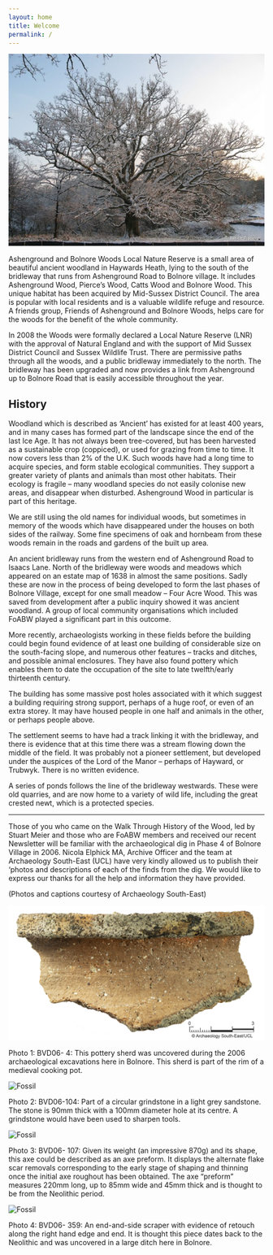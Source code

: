 ```yaml
---
layout: home
title: Welcome
permalink: /
---
```


![Snowy Winter Tree](uploads/2017/08/GSO-WINTER-JANICE-PHOTO-640x480.jpg)

Ashenground and Bolnore Woods Local Nature Reserve is a small area of beautiful ancient woodland in Haywards Heath, lying to the south of the bridleway that runs from Ashenground Road to Bolnore village. It includes Ashenground Wood, Pierce’s Wood, Catts Wood and Bolnore Wood. This unique habitat has been acquired by Mid-Sussex District Council. The area is popular with local residents and is a valuable wildlife refuge and resource. A friends group, Friends of Ashenground and Bolnore Woods, helps care for the woods for the benefit of the whole community.

In 2008 the Woods were formally declared a Local Nature Reserve (LNR) with the approval of Natural England and with the support of Mid Sussex District Council and Sussex Wildlife Trust. There are permissive paths through all the woods, and a public bridleway immediately to the north. The bridleway has been upgraded and now provides a link from Ashenground up to Bolnore Road that is easily accessible throughout the year. 

## History

Woodland which is described as ‘Ancient’ has existed for at least 400 years, and in many cases has formed part of the landscape since the end of the last Ice Age. It has not always been tree-covered, but has been harvested as a sustainable crop (coppiced), or used for grazing from time to time. It now covers less than 2% of the U.K. Such woods have had a long time to acquire species, and form stable ecological communities. They support a greater variety of plants and animals than most other habitats. Their ecology is fragile – many woodland species do not easily colonise new areas, and disappear when disturbed. Ashenground Wood in particular is part of this heritage.

We are still using the old names for individual woods, but sometimes in memory of the woods which have disappeared under the houses on both sides of the railway. Some fine specimens of oak and hornbeam from these woods remain in the roads and gardens of the built up area.

An ancient bridleway runs from the western end of Ashenground Road to Isaacs Lane. North of the bridleway were woods and meadows which appeared on an estate map of 1638 in almost the same positions. Sadly these are now in the process of being developed to form the last phases of Bolnore Village, except for one small meadow – Four Acre Wood. This was saved from development after a public inquiry showed it was ancient woodland. A group of local community organisations which included FoABW played a significant part in this outcome.

More recently, archaeologists working in these fields before the building could begin found evidence of at least one building of considerable size on the south-facing slope, and numerous other features – tracks and ditches, and possible animal enclosures. They have also found pottery which enables them to date the occupation of the site to late twelfth/early thirteenth century.

The building has some massive post holes associated with it which suggest a building requiring strong support, perhaps of a huge roof, or even of an extra storey. It may have housed people in one half and animals in the other, or perhaps people above.

The settlement seems to have had a track linking it with the bridleway, and there is evidence that at this time there was a stream flowing down the middle of the field. It was probably not a pioneer settlement, but developed under the auspices of the Lord of the Manor – perhaps of Hayward, or Trubwyk. There is no written evidence.

A series of ponds follows the line of the bridleway westwards. These were old quarries, and are now home to a variety of wild life, including the great crested newt, which is a protected species.

---

Those of you who came on the Walk Through History of the Wood, led by Stuart Meier and those who are FoABW members and received our recent Newsletter will be familiar with the archaeological dig in Phase 4 of Bolnore Village in 2006. Nicola Elphick MA, Archive Officer and the team at Archaeology South-East (UCL) have very kindly allowed us to publish their ‘photos and descriptions of each of the finds from the dig. We would like to express our thanks for all the help and information they have provided.

(Photos and captions courtesy of Archaeology South-East)

![Fossil](uploads/2018/09/BVD06-4.jpg)

Photo 1: BVD06- 4: This pottery sherd was uncovered during the 2006 archaeological excavations here in Bolnore. This sherd is part of the rim of a medieval cooking pot.

![Fossil](uploads/2018/09/BVD06-104.jpg)

Photo 2: BVD06-104: Part of a circular grindstone in a light grey sandstone. The stone is 90mm thick with a 100mm diameter hole at its centre. A grindstone would have been used to sharpen tools.

![Fossil](uploads/2018/09/BVD06-107.jpg)

Photo 3: BVD06- 107: Given its weight (an impressive 870g) and its shape, this axe could be described as an axe preform. It displays the alternate flake scar removals corresponding to the early stage of shaping and thinning once the initial axe roughout has been obtained. The axe “preform” measures 220mm long, up to 85mm wide and 45mm thick and is thought to be from the Neolithic period.

![Fossil](uploads/2018/09/BVD06-359.jpg)

Photo 4: BVD06- 359: An end-and-side scraper with evidence of retouch along the right hand edge and end. It is thought this piece dates back to the Neolithic and was uncovered in a large ditch here in Bolnore.
